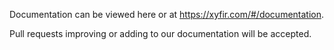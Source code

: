Documentation can be viewed here or at https://xyfir.com/#/documentation.

Pull requests improving or adding to our documentation will be accepted.